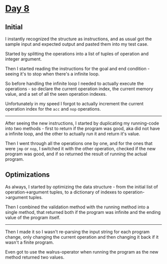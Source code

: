 # [Day 8](https://adventofcode.com/2020/day/8)

## Initial

I instantly recognized the structure as instructions, and as usual got the sample input and expected output and pasted them into my test case.

Started by splitting the operations into a list of tuples of operation and integer argument.

Then I started reading the instructions for the goal and end condition - seeing it's to stop when there's a infinite loop.

So before handling the infinite loop I needed to actually execute the operations - so declare the current operation index, the current memory value, and a set of all the seen operation indexes.

Unfortunately in my speed I forgot to actually increment the current operation index for the `acc` and `nop` operations.

***

After seeing the new instructions, I started by duplicating my running-code into two methods - first to return if the program was good, aka did not have a infinite loop, and the other to actually run it and return it's value.

Then I went through all the operations one by one, and for the ones that were `jmp` or `nop`, I switched it with the other operation, checked if the new program was good, and if so returned the result of running the actual program.

## Optimizations

As always, I started by optimizing the data structure - from the initial list of operation->argument tuples, to a dictionary of indexes to operation->argument tuples.

Then I combined the validation method with the running method into a single method, that returned both if the program was infinite and the ending value of the program itself.

***

Then I made it so I wasn't re-parsing the input string for each program change, only changing the current operation and then changing it back if it wasn't a finite program.

Even got to use the walrus-operator when running the program as the new method returned two values.

